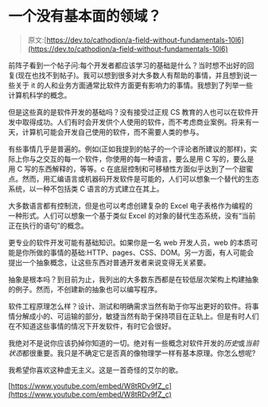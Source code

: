 # 一个没有基本面的领域？

> 原文:[https://dev.to/cathodion/a-field-without-fundamentals-10l6](https://dev.to/cathodion/a-field-without-fundamentals-10l6)

前阵子看到一个帖子问:每个开发者都应该学习的基础是什么？当时想不出好的回复(现在也找不到帖子)。我可以想到很多对大多数人有帮助的事情，并且想到说一些关于 it 的人和业务方面通常比软件方面更有影响力的事情。我想到了列举一些计算机科学的概念。

但是这些真的是软件开发的基础吗？没有接受过正规 CS 教育的人也可以在软件开发中取得成功。人们有时会开发供个人使用的软件，而不考虑商业案例。将来有一天，计算机可能会开发自己使用的软件，而不需要人类的参与。

有些事情几乎是普遍的。例如(正如我提到的帖子的一个评论者所建议的那样)，实际上你与之交互的每一个软件，你使用的每一种语言，要么是用 C 写的，要么是用 C 写的东西解释的，等等。c 在底层控制和可移植性方面似乎达到了一个甜蜜点。然而，用汇编语言或机器码开发软件是可能的，人们可以想象一个替代的生态系统，以一种不包括类 C 语言的方式建立在其上。

大多数语言都有控制流，但是也可以考虑创建复杂的 Excel 电子表格作为编程的一种形式。人们可以想象一个基于类似 Excel 的对象的替代生态系统，没有“当前正在执行的语句”的概念。

更专业的软件开发可能有基础知识。如果你是一名 web 开发人员，web 的本质可能是你所做的事情的基础:HTTP、pages、CSS、DOM。另一方面，有人可能会提出一个抽象概念，让这些东西对普通开发者来说变得无关紧要。

抽象是根本吗？到目前为止，我列出的大多数东西都是在较低层次架构上构建抽象的例子。然而，不创建新的抽象也可以编写程序。

软件工程原理怎么样？设计、测试和明确需求当然有助于你写出更好的软件。将事情分解成小的、可运输的部分，敏捷当然有助于保持项目在正轨上。但是有时人们在不知道这些事情的情况下开发软件，有时它会很好。

我绝对不是说你应该扔掉你知道的一切。绝对有一些概念对软件开发的*历史*或*当前状态*都很重要。我只是不确定它是否真的像物理学一样有基本原理。你怎么想呢?

我希望你喜欢这种虚无主义。这是一首奇怪的艾尔的歌。

[https://www.youtube.com/embed/W8tRDv9fZ_c](https://www.youtube.com/embed/W8tRDv9fZ_c)
